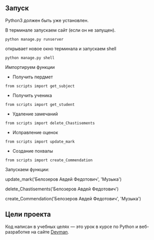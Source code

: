 

## Запуск

Python3 должен быть уже установлен.

В терминале запускаем сайт (если он не запущен).

```
python manage.py runserver
```
открывает новое окно терминала и запускаем shell

```
python manage.py shell
```

Импортируем функции

- Получить пердмет

```
from scripts import get_subject  
```

- Получить ученика
```
from scripts import get_student  
```

- Удаление замечаний

```
from scripts import delete_Chastisements  
```

- Исправление оценок

```
from scripts import update_mark
```

- Создание похвалы

```
from scripts import create_Commendation 
```

Запускаем функции:

update_mark('Белозеров Авдей Федотович', 'Музыка')

delete_Chastisements('Белозеров Авдей Федотович')

create_Commendation('Белозеров Авдей Федотович', 'Музыка')

## Цели проекта

Код написан в учебных целях — это урок в курсе по Python и веб-разработке на сайте [Devman](https://dvmn.org).
